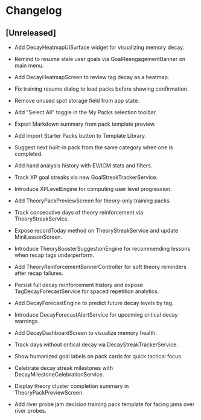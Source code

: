 # Changelog

## [Unreleased]
- Add DecayHeatmapUISurface widget for visualizing memory decay.
- Remind to resume stale user goals via GoalReengagementBanner on main menu.
- Add DecayHeatmapScreen to review tag decay as a heatmap.
- Fix training resume dialog to load packs before showing confirmation.
- Remove unused spot storage field from app state.
- Add "Select All" toggle in the My Packs selection toolbar.
- Export Markdown summary from pack template preview.
- Add Import Starter Packs button to Template Library.
- Suggest next built-in pack from the same category when one is completed.
- Add hand analysis history with EV/ICM stats and filters.
- Track XP goal streaks via new GoalStreakTrackerService.
- Introduce XPLevelEngine for computing user level progression.
- Add TheoryPackPreviewScreen for theory-only training packs.
- Track consecutive days of theory reinforcement via TheoryStreakService.
- Expose recordToday method on TheoryStreakService and update MiniLessonScreen.
- Introduce TheoryBoosterSuggestionEngine for recommending lessons when recap tags underperform.
- Add TheoryReinforcementBannerController for soft theory reminders after recap failures.
- Persist full decay reinforcement history and expose TagDecayForecastService for spaced repetition analytics.
- Add DecayForecastEngine to predict future decay levels by tag.
- Introduce DecayForecastAlertService for upcoming critical decay warnings.
- Add DecayDashboardScreen to visualize memory health.
- Track days without critical decay via DecayStreakTrackerService.
- Show humanized goal labels on pack cards for quick tactical focus.

- Celebrate decay streak milestones with DecayMilestoneCelebrationService.
- Display theory cluster completion summary in TheoryPackPreviewScreen.

- Add river probe jam decision training pack template for facing jams over river probes.
